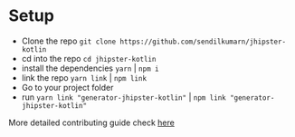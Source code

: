 # Setup
* Clone the repo `git clone https://github.com/sendilkumarn/jhipster-kotlin`
* cd into the repo `cd jhipster-kotlin`
* install the dependencies `yarn` | `npm i`
* link the repo `yarn link` | `npm link`
* Go to your project folder 
* run `yarn link "generator-jhipster-kotlin"` | `npm link "generator-jhipster-kotlin"`

More detailed contributing guide check [here](https://github.com/jhipster/generator-jhipster/blob/master/CONTRIBUTING.md)
